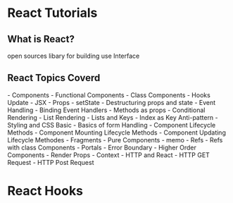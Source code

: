 # React Tutorials

## What is React?
open sources libary for building use Interface

<h2>React Topics Coverd</h2>
- Components
- Functional Components
- Class Components
- Hooks Update
- JSX
- Props
- setState
- Destructuring props and state
- Event Handling
- Binding Event Handlers
- Methods as props
- Conditional Rendering
- List Rendering
- Lists and Keys
- Index as Key Anti-pattern
- Styling and CSS Basic
- Basics of form Handling
- Component Lifecycle Methods
- Component Mounting Lifecycle Methods
- Component Updating Lifecycle Methodes
- Fragments
- Pure Components
- memo
- Refs
- Refs with class Components
- Portals
- Error Boundary
- Higher Order Components
- Render Props
- Context
- HTTP and React
- HTTP GET Request
- HTTP Post Request

# React Hooks

